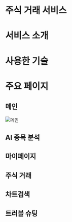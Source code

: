 # 주식 거래 서비스


# 서비스 소개


# 사용한 기술


# 주요 페이지

## 메인
![메인](https://github.com/user-attachments/assets/8a16f4d3-6e4d-4aec-b6d0-9637895589a2)

## AI 종목 분석


## 마이페이지


## 주식 거래


## 차트검색




## 트러블 슈팅

